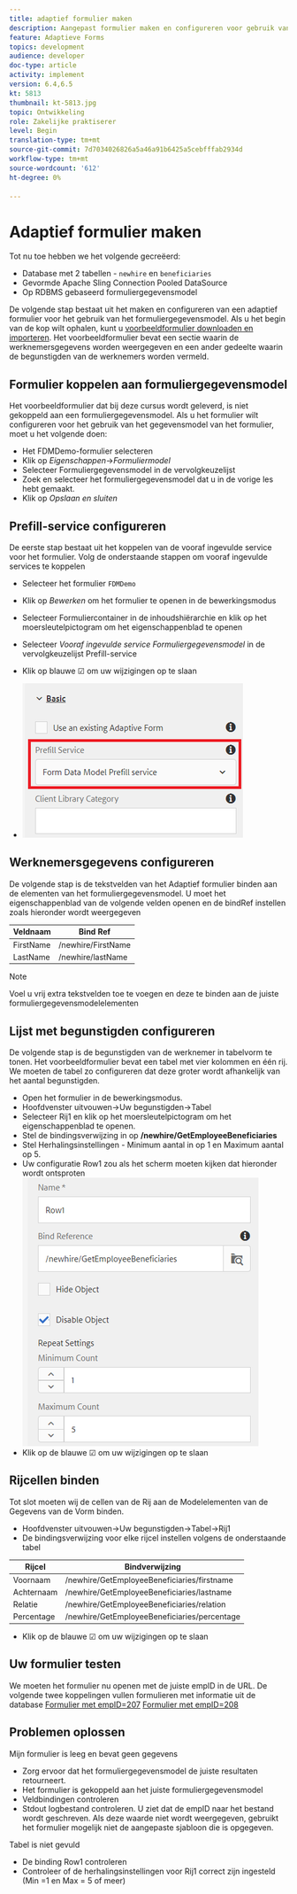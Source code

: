 ```yaml
---
title: adaptief formulier maken
description: Aangepast formulier maken en configureren voor gebruik van de vooraf ingevulde service van het formuliergegevensmodel
feature: Adaptieve Forms
topics: development
audience: developer
doc-type: article
activity: implement
version: 6.4,6.5
kt: 5813
thumbnail: kt-5813.jpg
topic: Ontwikkeling
role: Zakelijke praktiserer
level: Begin
translation-type: tm+mt
source-git-commit: 7d7034026826a5a46a91b6425a5cebfffab2934d
workflow-type: tm+mt
source-wordcount: '612'
ht-degree: 0%

---
```



# Adaptief formulier maken

Tot nu toe hebben we het volgende gecreëerd:

* Database met 2 tabellen - `newhire` en `beneficiaries`
* Gevormde Apache Sling Connection Pooled DataSource
* Op RDBMS gebaseerd formuliergegevensmodel

De volgende stap bestaat uit het maken en configureren van een adaptief formulier voor het gebruik van het formuliergegevensmodel.  Als u het begin van de kop wilt ophalen, kunt u [voorbeeldformulier downloaden en importeren](assets/fdm-demo-af.zip). Het voorbeeldformulier bevat een sectie waarin de werknemersgegevens worden weergegeven en een ander gedeelte waarin de begunstigden van de werknemers worden vermeld.

## Formulier koppelen aan formuliergegevensmodel

Het voorbeeldformulier dat bij deze cursus wordt geleverd, is niet gekoppeld aan een formuliergegevensmodel. Als u het formulier wilt configureren voor het gebruik van het gegevensmodel van het formulier, moet u het volgende doen:

* Het FDMDemo-formulier selecteren
* Klik op _Eigenschappen_->_Formuliermodel_
* Selecteer Formuliergegevensmodel in de vervolgkeuzelijst
* Zoek en selecteer het formuliergegevensmodel dat u in de vorige les hebt gemaakt.
* Klik op _Opslaan en sluiten_

## Prefill-service configureren

De eerste stap bestaat uit het koppelen van de vooraf ingevulde service voor het formulier. Volg de onderstaande stappen om vooraf ingevulde services te koppelen

* Selecteer het formulier `FDMDemo`
* Klik op _Bewerken_ om het formulier te openen in de bewerkingsmodus
* Selecteer Formuliercontainer in de inhoudshiërarchie en klik op het moersleutelpictogram om het eigenschappenblad te openen
* Selecteer _Vooraf ingevulde service Formuliergegevensmodel_ in de vervolgkeuzelijst Prefill-service
* Klik op blauwe ☑ om uw wijzigingen op te slaan

* ![Prefill-service](assets/fdm-prefill.png)

## Werknemersgegevens configureren

De volgende stap is de tekstvelden van het Adaptief formulier binden aan de elementen van het formuliergegevensmodel. U moet het eigenschappenblad van de volgende velden openen en de bindRef instellen zoals hieronder wordt weergegeven


| Veldnaam | Bind Ref |
|------------|--------------------|
| FirstName | /newhire/FirstName |
| LastName | /newhire/lastName |

>[!NOTE]
>
>Voel u vrij extra tekstvelden toe te voegen en deze te binden aan de juiste formuliergegevensmodelelementen

## Lijst met begunstigden configureren

De volgende stap is de begunstigden van de werknemer in tabelvorm te tonen. Het voorbeeldformulier bevat een tabel met vier kolommen en één rij. We moeten de tabel zo configureren dat deze groter wordt afhankelijk van het aantal begunstigden.

* Open het formulier in de bewerkingsmodus.
* Hoofdvenster uitvouwen->Uw begunstigden->Tabel
* Selecteer Rij1 en klik op het moersleutelpictogram om het eigenschappenblad te openen.
* Stel de bindingsverwijzing in op **/newhire/GetEmployeeBeneficiaries**
* Stel Herhalingsinstellingen - Minimum aantal in op 1 en Maximum aantal op 5.
* Uw configuratie Row1 zou als het scherm moeten kijken dat hieronder wordt ontsproten
   ![row-configure](assets/configure-row.PNG)
* Klik op de blauwe ☑ om uw wijzigingen op te slaan

## Rijcellen binden

Tot slot moeten wij de cellen van de Rij aan de Modelelementen van de Gegevens van de Vorm binden.

* Hoofdvenster uitvouwen->Uw begunstigden->Tabel->Rij1
* De bindingsverwijzing voor elke rijcel instellen volgens de onderstaande tabel

| Rijcel | Bindverwijzing |
|------------|----------------------------------------------|
| Voornaam | /newhire/GetEmployeeBeneficiaries/firstname |
| Achternaam | /newhire/GetEmployeeBeneficiaries/lastname |
| Relatie | /newhire/GetEmployeeBeneficiaries/relation |
| Percentage | /newhire/GetEmployeeBeneficiaries/percentage |

* Klik op de blauwe ☑ om uw wijzigingen op te slaan

## Uw formulier testen

We moeten het formulier nu openen met de juiste empID in de URL. De volgende twee koppelingen vullen formulieren met informatie uit de database
[Formulier met empID=207](http://localhost:4502/content/dam/formsanddocuments/fdmdemo/jcr:content?wcmmode=disabled&amp;empID=207)
[Formulier met empID=208](http://localhost:4502/content/dam/formsanddocuments/fdmdemo/jcr:content?wcmmode=disabled&amp;empID=208)

## Problemen oplossen

Mijn formulier is leeg en bevat geen gegevens

* Zorg ervoor dat het formuliergegevensmodel de juiste resultaten retourneert.
* Het formulier is gekoppeld aan het juiste formuliergegevensmodel
* Veldbindingen controleren
* Stdout logbestand controleren. U ziet dat de empID naar het bestand wordt geschreven. Als deze waarde niet wordt weergegeven, gebruikt het formulier mogelijk niet de aangepaste sjabloon die is opgegeven.

Tabel is niet gevuld

* De binding Row1 controleren
* Controleer of de herhalingsinstellingen voor Rij1 correct zijn ingesteld (Min =1 en Max = 5 of meer)

